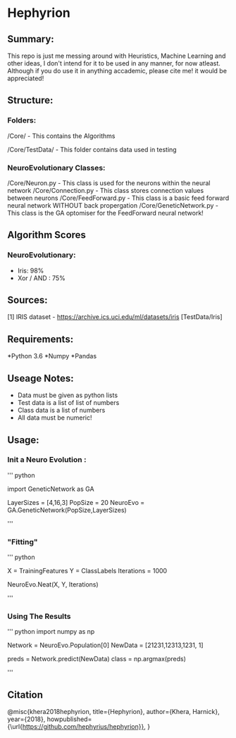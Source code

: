 # Hephyrion

## Summary:

This repo is just me messing around with Heuristics, Machine Learning and other ideas,
I don't intend for it to be used in any manner, for now atleast.
Although if you do use it in anything accademic, please cite me! it would be appreciated!

## Structure:

### Folders:

/Core/ - This contains the Algorithms

/Core/TestData/ - This folder contains data used in testing

### NeuroEvolutionary Classes:

/Core/Neuron.py - This class is used for the neurons within the neural network
/Core/Connection.py - This class stores connection values between neurons
/Core/FeedForward.py - This class is a basic feed forward neural network WITHOUT back propergation
/Core/GeneticNetwork.py - This class is the GA optomiser for the FeedForward neural network!

## Algorithm Scores

### NeuroEvolutionary:
* Iris: 98% 
* Xor / AND : 75%

## Sources: 
[1] IRIS dataset - https://archive.ics.uci.edu/ml/datasets/iris [TestData/Iris]

## Requirements:

*Python 3.6
*Numpy
*Pandas

## Useage Notes:

* Data must be given as python lists
* Test data is a list of list of numbers
* Class data is a list of numbers
* All data must be numeric!

## Usage:

### Init a Neuro Evolution :

''' python

import GeneticNetwork as GA

LayerSizes = [4,16,3]
PopSize = 20
NeuroEvo = GA.GeneticNetwork(PopSize,LayerSizes)

'''

### "Fitting"


''' python

X = TrainingFeatures
Y = ClassLabels
Iterations = 1000

NeuroEvo.Neat(X, Y, Iterations)

'''

### Using The Results

''' python
import numpy as np

Network = NeuroEvo.Population[0]
NewData = [21231,12313,1231, 1]

preds = Network.predict(NewData)
class = np.argmax(preds)

'''

## Citation

@misc{khera2018hephyrion,
  title={Hephyrion},
  author={Khera, Harnick},
  year={2018},
  howpublished={\url{https://github.com/hephyrius/hephyrion}},
}





